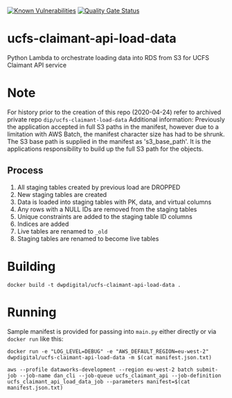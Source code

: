 [![Known Vulnerabilities](https://snyk.io/test/github/dwp/ucfs-claimant-api-load-data/badge.svg?targetFile=src/requirements.txt)](https://snyk.io/test/github/dwp/ucfs-claimant-api-load-data?targetFile=src/requirements.txt)
[![Quality Gate Status](https://sonarcloud.io/api/project_badges/measure?project=dwp_ucfs-claimant-api-load-data&metric=alert_status)](https://sonarcloud.io/dashboard?id=dwp_ucfs-claimant-api-load-data)
# ucfs-claimant-api-load-data
Python Lambda to orchestrate loading data into RDS from S3 for UCFS Claimant API service

# Note
For history prior to the creation of this repo (2020-04-24) refer to archived private repo `dip/ucfs-claimant-load-data`
Additional information: Previously the application accepted in full S3 paths in the manifest, however due to a limitation with AWS Batch, the manifest character size has had to be shrunk. The S3 base path is supplied in the manifest as 's3_base_path'. It is the applications responsibility to build up the full S3 path for the objects.

## Process
1. All staging tables created by previous load are DROPPED
1. New staging tables are created 
1. Data is loaded into staging tables with PK, data, and virtual columns 
1. Any rows with a NULL IDs are removed from the staging tables
1. Unique constraints are added to the staging table ID columns
1. Indices are added
1. Live tables are renamed to `_old`
1. Staging tables are renamed to become live tables

# Building
```shell script
docker build -t dwpdigital/ucfs-claimant-api-load-data .
```

# Running
Sample manifest is provided for passing into `main.py` either directly or via `docker run` like this:
```shell script
docker run -e "LOG_LEVEL=DEBUG" -e "AWS_DEFAULT_REGION=eu-west-2" dwpdigital/ucfs-claimant-api-load-data -m $(cat manifest.json.txt)
```

```shell script
aws --profile dataworks-development --region eu-west-2 batch submit-job --job-name dan_cli --job-queue ucfs_claimant_api --job-definition ucfs_claimant_api_load_data_job --parameters manifest=$(cat manifest.json.txt)
```
